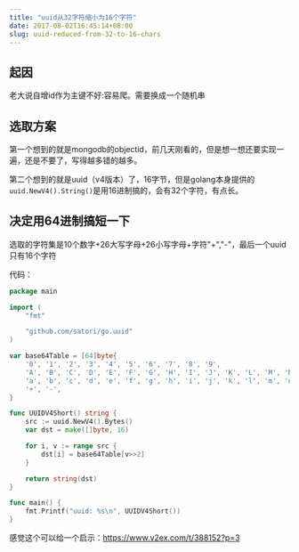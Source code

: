 ```yaml
---
title: "uuid从32字符缩小为16个字符"
date: 2017-08-02T16:45:14+08:00
slug: uuid-reduced-from-32-to-16-chars
---
```


## 起因
老大说自增id作为主键不好:容易爬。需要换成一个随机串

## 选取方案
第一个想到的就是mongodb的objectid，前几天刚看的，但是想一想还要实现一遍，还是不要了，写得越多错的越多。

第二个想到的就是uuid（v4版本）了，16字节，但是golang本身提供的`uuid.NewV4().String()`是用16进制搞的，会有32个字符，有点长。

## 决定用64进制搞短一下

选取的字符集是10个数字+26大写字母+26小写字母+字符"+","-"，最后一个uuid只有16个字符

代码：
```go
package main

import (
	"fmt"

	"github.com/satori/go.uuid"
)

var base64Table = [64]byte{
	'0', '1', '2', '3', '4', '5', '6', '7', '8', '9',
	'A', 'B', 'C', 'D', 'E', 'F', 'G', 'H', 'I', 'J', 'K', 'L', 'M', 'N', 'O', 'P', 'Q', 'R', 'S', 'T', 'U', 'V', 'W', 'X', 'Y', 'Z',
	'a', 'b', 'c', 'd', 'e', 'f', 'g', 'h', 'i', 'j', 'k', 'l', 'm', 'n', 'o', 'p', 'q', 'r', 's', 't', 'u', 'v', 'w', 'x', 'y', 'z',
	'+', '-',
}

func UUIDV4Short() string {
	src := uuid.NewV4().Bytes()
	var dst = make([]byte, 16)

	for i, v := range src {
		dst[i] = base64Table[v>>2]
	}

	return string(dst)
}

func main() {
	fmt.Printf("uuid: %s\n", UUIDV4Short())
}
```

感觉这个可以给一个启示：https://www.v2ex.com/t/388152?p=3